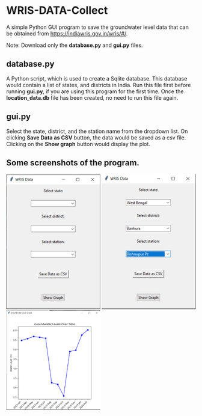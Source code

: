 # WRIS-DATA-Collect

A simple Python GUI program to save the groundwater level data that can be obtained from  https://indiawris.gov.in/wris/#/.

Note: Download only the **database.py** and **gui.py** files.

## database.py

A Python script, which is used to create a Sqlite database. This database would contain a list of states, and districts in India. Run this file first before running **gui.py**, if you are using this program for the first time. Once the **location_data.db** file has been created, no need to run this file again.

## gui.py

Select the state, district, and the station name from the dropdown list. On clicking **Save Data as CSV** button, the data would be saved as a csv file. Clicking on the <b>Show graph</b> button would display the plot.

## Some screenshots of the program.

<img src="https://github.com/aswinpunnithan/wris-data-collect/blob/main/screenshots/main_window.PNG" width="250">
<img src="https://github.com/aswinpunnithan/wris-data-collect/blob/main/screenshots/data_selected.PNG" width="250">
<img src="https://github.com/aswinpunnithan/wris-data-collect/blob/main/screenshots/graph.PNG" width="250">
